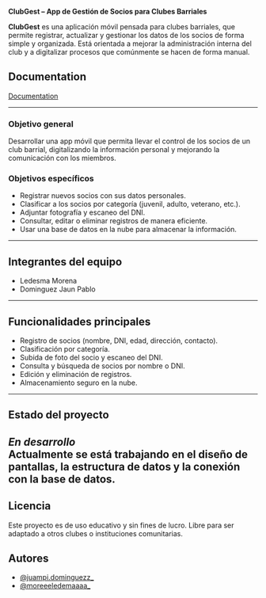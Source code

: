 **ClubGest – App de Gestión de Socios para Clubes Barriales**

**ClubGest** es una aplicación móvil pensada para clubes barriales, que permite registrar, actualizar y gestionar los datos de los socios de forma simple y organizada. Está orientada a mejorar la administración interna del club y a digitalizar procesos que comúnmente se hacen de forma manual.


## Documentation

[Documentation](https://docs.google.com/document/d/1y7__Fw0sHGFrTukGFsLzkKx9uj0Ff0fG3SJ0djpJGG8/edit?usp=sharing)

---

### Objetivo general
Desarrollar una app móvil que permita llevar el control de los socios de un club barrial, digitalizando la información personal y mejorando la comunicación con los miembros.

### Objetivos específicos
- Registrar nuevos socios con sus datos personales.
- Clasificar a los socios por categoría (juvenil, adulto, veterano, etc.).
- Adjuntar fotografía y escaneo del DNI.
- Consultar, editar o eliminar registros de manera eficiente.
- Usar una base de datos en la nube para almacenar la información.

---

## Integrantes del equipo
- Ledesma Morena
- Dominguez Jaun Pablo

---
## Funcionalidades principales

- Registro de socios (nombre, DNI, edad, dirección, contacto).
- Clasificación por categoría.
- Subida de foto del socio y escaneo del DNI.
- Consulta y búsqueda de socios por nombre o DNI.
- Edición y eliminación de registros.
- Almacenamiento seguro en la nube.

---

## Estado del proyecto
*En desarrollo*  
Actualmente se está trabajando en el diseño de pantallas, la estructura de datos y la conexión con la base de datos.
---

## Licencia
Este proyecto es de uso educativo y sin fines de lucro. Libre para ser adaptado a otros clubes o instituciones comunitarias.

## Autores

- [@juampi.dominguezz_](https://github.com/eljuampoo)
- [@moreeeledemaaaa_](https://github.com/MorenaaaLedesma)
